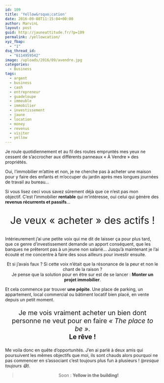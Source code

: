 ```yaml
---
id: 109
title: 'Yellow&rsquo;cation'
date: 2016-09-08T11:15:04+00:00
author: MarvinL
layout: post
guid: http://jauneattitude.fr/?p=109
permalink: /yellowcation/
xyz_fbap:
  - "1"
dsq_thread_id:
  - "6114959542"
image: /uploads/2016/09/avendre.jpg
categories:
  - Business
tags:
  - argent
  - business
  - cash
  - entrepreneur
  - guadeloupe
  - immeuble
  - immobilier
  - investissement
  - jaune
  - location
  - money
  - revenus
  - visiter
  - yellow
---
```

Je roule quotidiennement et au fil des routes empruntés mes yeux ne cessent de s&rsquo;accrocher aux différents panneaux « À Vendre » des propriétés.
  
Oui, l&rsquo;immobilier m&rsquo;attire et non, je ne cherche pas à acheter une maison pour y faire des enfants et m&rsquo;occuper du jardin après mes longues journées de travail au bureau&#8230;
  
Si vous lisez ceci vous savez sûrement déjà que ce n&rsquo;est pas mon objectif. C&rsquo;est l&rsquo;immobilier **rentable** qui m&rsquo;intéresse, oui celui qui génère des **revenus récurrents et passifs**&#8230;

<p style="text-align: center;font-size:24pt;">
  Je veux « acheter » des actifs !
</p>

Intérieurement j&rsquo;ai une petite voix qui me dit de laisser ça pour plus tard, que ce genre d&rsquo;investissement demande un apport conséquent, que les banques ne prêteront pas à un jeune non salarié&#8230; Jusqu’à maintenant je l&rsquo;ai écouté et me concentre à faire des sous ailleurs pour investir ensuite.

<p style="text-align: center;">
  Et si j&rsquo;avais faux ? Si cette voix n&rsquo;était que la résonance de la peur et non le chant de la raison ?<br /> Je pense que la solution pour en être sur est de se lancer : <strong>Monter un projet immobilier</strong>.
</p>

Et cela commence par trouver **une pépite**. Une place de parking, un appartement, local commercial ou bâtiment locatif bien placé, en vente depuis un petit moment.

<p style="text-align: center;font-size:16pt;">
  Je me vois vraiment acheter un bien dont personne ne veut pour en faire <em>« The place to be »</em>.<br /> <strong>Le rêve !</strong>
</p>

Me voila donc en quête d&rsquo;opportunités. J&rsquo;en ai parlé à deux amis qui poursuivent les mêmes objectifs que moi, ils sont chauds alors pourquoi ne pas commencer en s&rsquo;associant c&rsquo;est toujours plus fun à plusieurs ! _(presque toujours 😅)_.

> <p style="text-align: center;">
>   Soon : <strong>Yellow in the building!</strong>
> </p>